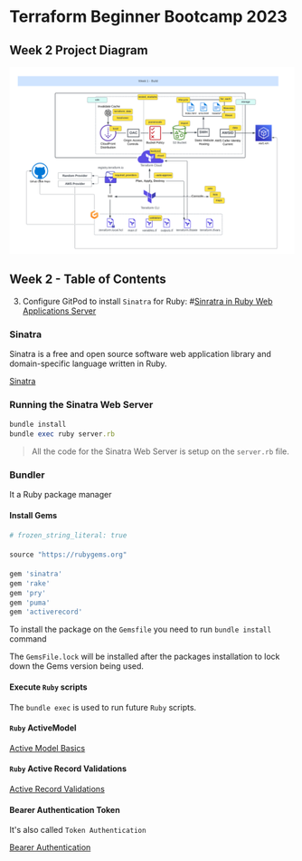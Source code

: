 # Terraform Beginner Bootcamp 2023

## Week 2 Project Diagram 

![Week 2 Project Diagram](/pics/Week1.png)

## Week 2 - Table of Contents

3. Configure GitPod to install `Sinatra` for Ruby:
 #[Sinratra in Ruby Web Applications Server](https://sinatrarb.com/)

### Sinatra

Sinatra is a free and open source software web application library and domain-specific language written in Ruby.

[Sinatra](https://sinatrarb.com/)

### Running the Sinatra Web Server

```rb
bundle install
bundle exec ruby server.rb
```
> All the code for the Sinatra Web Server is setup on the `server.rb` file.


### Bundler
 
 It a Ruby package manager 
 
#### Install Gems
 
 ```rb
# frozen_string_literal: true

source "https://rubygems.org"

gem 'sinatra'
gem 'rake'
gem 'pry'
gem 'puma'
gem 'activerecord'
 ```  
 
 To install the package on the `Gemsfile` you need to run `bundle install` command
 
 The `GemsFile.lock` will be installed after the packages installation to lock down the Gems version being used.
 
#### Execute `Ruby` scripts
 
The `bundle exec` is used to run future `Ruby` scripts.
 
#### `Ruby` ActiveModel

[Active Model Basics](https://guides.rubyonrails.org/active_model_basics.html)

#### `Ruby` Active Record Validations

[Active Record Validations](https://guides.rubyonrails.org/active_record_validations.html)

#### Bearer Authentication Token

It's also called `Token Authentication`

[Bearer Authentication](https://swagger.io/docs/specification/authentication/bearer-authentication/)
 